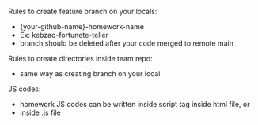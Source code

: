 Rules to create feature branch on your locals:

- {your-github-name}-homework-name
- Ex: kebzaq-fortunete-teller
- branch should be deleted after your code merged to remote main

Rules to create directories inside team repo:

- same way as creating branch on your local

JS codes:

- homework JS codes can be written inside script tag inside html file, or
- inside .js file
